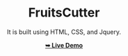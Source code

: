 
<div align="center">

# FruitsCutter

It is built using HTML, CSS, and Jquery.

 <a href="https://github.com/Rajshree-Nagane/FruitsCutter/"><strong>➥ Live Demo</strong></a> 
 
 </div>

